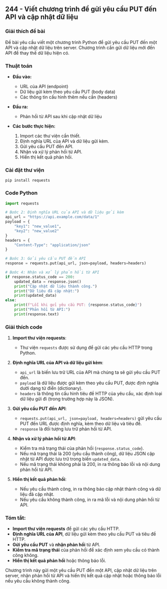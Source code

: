## 244 - Viết chương trình để gửi yêu cầu PUT đến API và cập nhật dữ liệu

### Giải thích đề bài

Đề bài yêu cầu viết một chương trình Python để gửi yêu cầu PUT đến một API và cập nhật dữ liệu trên server. Chương trình cần gửi dữ liệu mới đến API để thay thế dữ liệu hiện có.

### Thuật toán

- **Đầu vào:** 
  - URL của API (endpoint)
  - Dữ liệu gửi kèm theo yêu cầu PUT (body data)
  - Các thông tin cấu hình thêm nếu cần (headers)

- **Đầu ra:** 
  - Phản hồi từ API sau khi cập nhật dữ liệu

- **Các bước thực hiện:**
  1. Import các thư viện cần thiết.
  2. Định nghĩa URL của API và dữ liệu gửi kèm.
  3. Gửi yêu cầu PUT đến API.
  4. Nhận và xử lý phản hồi từ API.
  5. Hiển thị kết quả phản hồi.

### Cài đặt thư viện

```
pip install requests
```

### Code Python

```python
import requests

# Bước 2: Định nghĩa URL của API và dữ liệu gửi kèm
api_url = "https://api.example.com/data/1"
payload = {
    "key1": "new_value1",
    "key2": "new_value2"
}
headers = {
    "Content-Type": "application/json"
}

# Bước 3: Gửi yêu cầu PUT đến API
response = requests.put(api_url, json=payload, headers=headers)

# Bước 4: Nhận và xử lý phản hồi từ API
if response.status_code == 200:
    updated_data = response.json()
    print("Cập nhật dữ liệu thành công.")
    print("Dữ liệu đã cập nhật:")
    print(updated_data)
else:
    print(f"Lỗi khi gửi yêu cầu PUT: {response.status_code}")
    print("Phản hồi từ API:")
    print(response.text)
```

### Giải thích code

1. **Import thư viện requests**:
   - Thư viện `requests` được sử dụng để gửi các yêu cầu HTTP trong Python.

2. **Định nghĩa URL của API và dữ liệu gửi kèm**:
   - `api_url` là biến lưu trữ URL của API mà chúng ta sẽ gửi yêu cầu PUT đến.
   - `payload` là dữ liệu được gửi kèm theo yêu cầu PUT, được định nghĩa dưới dạng từ điển (dictionary).
   - `headers` là thông tin cấu hình tiêu đề HTTP của yêu cầu, xác định loại dữ liệu gửi đi (trong trường hợp này là JSON).

3. **Gửi yêu cầu PUT đến API**:
   - `requests.put(api_url, json=payload, headers=headers)` gửi yêu cầu PUT đến URL được định nghĩa, kèm theo dữ liệu và tiêu đề.
   - `response` là đối tượng lưu trữ phản hồi từ API.

4. **Nhận và xử lý phản hồi từ API**:
   - Kiểm tra mã trạng thái của phản hồi (`response.status_code`).
   - Nếu mã trạng thái là 200 (yêu cầu thành công), dữ liệu JSON cập nhật từ API được lưu trữ trong biến `updated_data`.
   - Nếu mã trạng thái không phải là 200, in ra thông báo lỗi và nội dung phản hồi từ API.

5. **Hiển thị kết quả phản hồi**:
   - Nếu yêu cầu thành công, in ra thông báo cập nhật thành công và dữ liệu đã cập nhật.
   - Nếu yêu cầu không thành công, in ra mã lỗi và nội dung phản hồi từ API.

### Tóm tắt:

- **Import thư viện requests** để gửi các yêu cầu HTTP.
- **Định nghĩa URL của API**, dữ liệu gửi kèm theo yêu cầu PUT và tiêu đề HTTP.
- **Gửi yêu cầu PUT** và **nhận phản hồi** từ API.
- **Kiểm tra mã trạng thái** của phản hồi để xác định xem yêu cầu có thành công không.
- **Hiển thị kết quả phản hồi** hoặc thông báo lỗi.

Chương trình này gửi một yêu cầu PUT đến một API, cập nhật dữ liệu trên server, nhận phản hồi từ API và hiển thị kết quả cập nhật hoặc thông báo lỗi nếu yêu cầu không thành công.